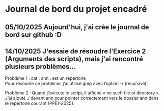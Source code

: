 # Journal de bord du projet encadré

## 05/10/2025 Aujourd'hui, j'ai crée le journal de bord sur github :D
## 14/10/2025 J'essaie de résoudre l'Exercice 2 (Arguments des scripts), mais j'ai rencontré plusieurs problèmes...

Problème 1 : cat : ann : est un répertoire  
Pour résoudre ce problème, j’ai utilisé grep avec l’option -r (récursive).  

Problème 2 : Quand j’exécute le script, il affiche « no such file or directory ».  
J’ai ajouté ./ devant ann pour pointer correctement vers le dossier ann dans le répertoire courant (PPE1-2025).
